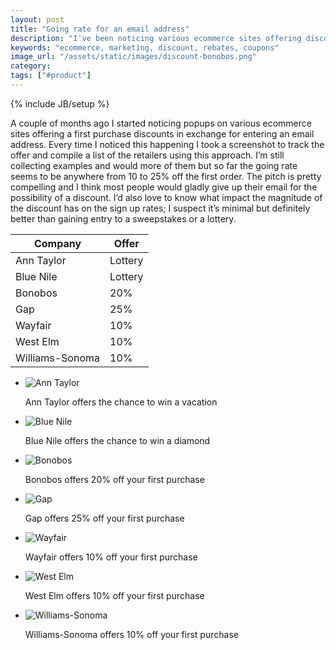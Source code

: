 ```yaml
---
layout: post
title: "Going rate for an email address"
description: "I've been noticing various ecommerce sites offering discounts via popup just to enter an email. This is a compilation of the ones I've seen."
keywords: "ecommerce, marketing, discount, rebates, coupons"
image_url: "/assets/static/images/discount-bonobos.png"
category:
tags: ["#product"]
---
```

{% include JB/setup %}
<div class="row">
	<div class="span5">
		<p>
A couple of months ago I started noticing popups on various ecommerce sites offering a first purchase discounts in exchange for entering an email address. Every time I noticed this happening I took a screenshot to track the offer and compile a list of the retailers using this approach. I’m still collecting examples and would more of them but so far the going rate seems to be anywhere from 10 to 25% off the first order. The pitch is pretty compelling and I think most people would gladly give up their email for the possibility of a discount. I’d also love to know what impact the magnitude of the discount has on the sign up rates; I suspect it’s minimal but definitely better than gaining entry to a sweepstakes or a lottery.
		</p>
	</div>
	<div class="span2">
<table class="table"><thead><tr><th>Company</th><th> Offer</th></tr></thead><tbody><tr><td>Ann Taylor</td><td>Lottery</td></tr><tr><td>Blue Nile</td><td>Lottery</td></tr><tr><td>Bonobos</td><td>20%</td></tr><tr><td>Gap</td><td>25%</td></tr><tr><td>Wayfair</td><td>10%</td></tr><tr><td>West Elm</td><td>10%</td></tr><tr><td>Williams-Sonoma</td><td>10%</td></tr></tbody></table>
	</div>
</div>

<ul class="thumbnails">
  <li class="span8">
  	<div class="thumbnail">
      <img src="{{ IMG_PATH }}discount-anntaylor.png" alt="Ann Taylor" />
      <p>Ann Taylor offers the chance to win a vacation</p>
    </div>
  </li>
  <li class="span8">
  	<div class="thumbnail">
      <img src="{{ IMG_PATH }}discount-bluenile.png" alt="Blue Nile" />
      <p>Blue Nile offers the chance to win a diamond</p>
    </div>
  </li>
  <li class="span8">
  	<div class="thumbnail">
      <img src="{{ IMG_PATH }}discount-bonobos.png" alt="Bonobos" />
      <p>Bonobos offers 20% off your first purchase</p>
    </div>
  </li>
  <li class="span8">
  	<div class="thumbnail">
      <img src="{{ IMG_PATH }}discount-gap.png" alt="Gap" />
      <p>Gap offers 25% off your first purchase</p>
    </div>
  </li>
  <li class="span8">
  	<div class="thumbnail">
      <img src="{{ IMG_PATH }}discount-wayfair.png" alt="Wayfair" />
      <p>Wayfair offers 10% off your first purchase</p>
    </div>
  </li>
  <li class="span8">
  	<div class="thumbnail">
      <img src="{{ IMG_PATH }}discount-west-elm.png" alt="West Elm" />
      <p>West Elm offers 10% off your first purchase</p>
    </div>
  </li>
  <li class="span8">
  	<div class="thumbnail">
      <img src="{{ IMG_PATH }}discount-williams-sonoma.png" alt="Williams-Sonoma" />
      <p>Williams-Sonoma offers 10% off your first purchase</p>
    </div>
  </li>
 </ul>